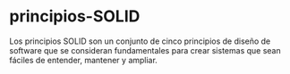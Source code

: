 # principios-SOLID
Los principios SOLID son un conjunto de cinco principios de diseño de software que se consideran fundamentales para crear sistemas que sean fáciles de entender, mantener y ampliar.
